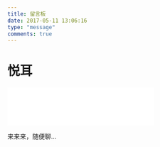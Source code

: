 ```yaml
---
title: 留言板
date: 2017-05-11 13:06:16
type: "message"
comments: true
---
```

# 悦耳
<iframe frameborder="no" border="0" marginwidth="0" marginheight="0" width=330 height=86 src="//music.163.com/outchain/player?type=2&id=461656630&auto=1&height=66"></iframe>  

来来来，随便聊...
